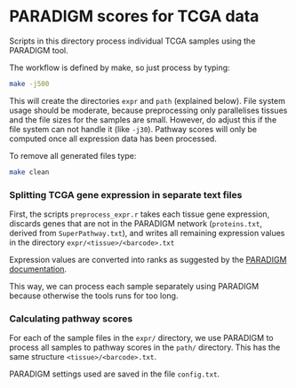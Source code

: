 PARADIGM scores for TCGA data
=============================

Scripts in this directory process individual TCGA samples using the PARADIGM
tool.

The workflow is defined by make, so just process by typing:

```bash
make -j500
```

This will create the directories `expr` and `path` (explained below). File
system usage should be moderate, because preprocessing only parallelises
tissues and the file sizes for the samples are small. However, do adjust this
if the file system can not handle it (like `-j30`). Pathway scores will only be
computed once all expression data has been processed.

To remove all generated files type:

```bash
make clean
```

### Splitting TCGA gene expression in separate text files

First, the scripts `preprocess_expr.r` takes each tissue gene expression,
discards genes that are not in the PARADIGM network (`proteins.txt`,
derived from `SuperPathway.txt`), and
writes all remaining expression values in the directory
`expr/<tissue>/<barcode>.txt`

Expression values are converted into ranks as suggested by the [PARADIGM
documentation](https://sysbio.soe.ucsc.edu/paradigm/ParadigmDocumentation.pdf).

This way, we can process each sample separately using PARADIGM because
otherwise the tools runs for too long.

### Calculating pathway scores

For each of the sample files in the `expr/` directory, we use PARADIGM to
process all samples to pathway scores in the `path/` directory. This has the
same structure `<tissue>/<barcode>.txt`.

PARADIGM settings used are saved in the file `config.txt`.
